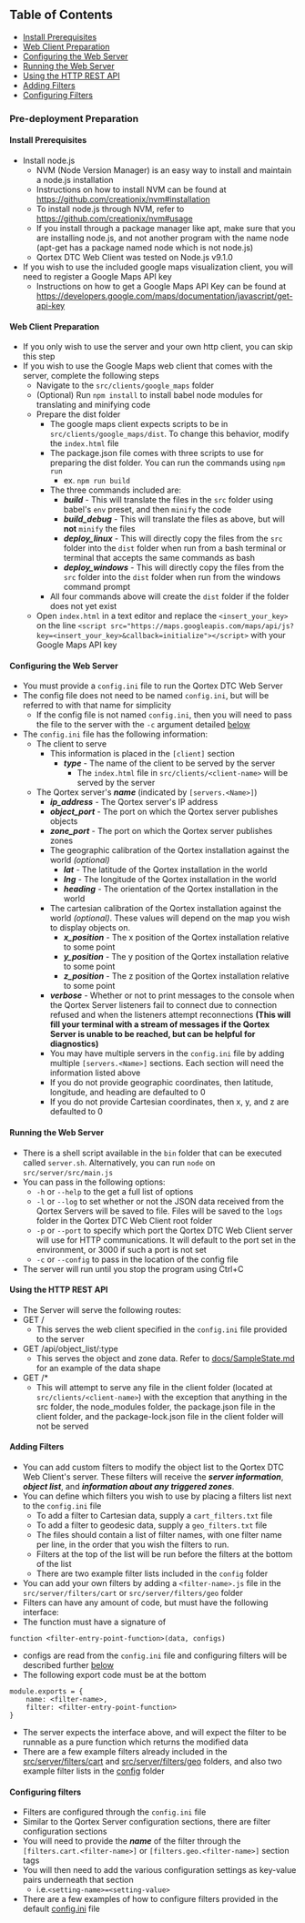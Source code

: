 ## Table of Contents
  - [Install Prerequisites](#install-prerequisites)
  - [Web Client Preparation](#web-client-preparation)
  - [Configuring the Web Server](#configuring-the-web-server)
  - [Running the Web Server](#running-the-web-server)
  - [Using the HTTP REST API](#using-the-http-rest-api)
  - [Adding Filters](#adding-filters)
  - [Configuring Filters](#configuring-filters)

### Pre-deployment Preparation

<a name="install-prerequisites"/>

#### Install Prerequisites

  - Install node.js
    - NVM (Node Version Manager) is an easy way to install and maintain a node.js installation
    - Instructions on how to install NVM can be found at https://github.com/creationix/nvm#installation
    - To install node.js through NVM, refer to https://github.com/creationix/nvm#usage
    - If you install through a package manager like apt, make sure that you are installing node.js, and not another program with the name node (apt-get has a package named node which is not node.js)
    - Qortex DTC Web Client was tested on Node.js v9.1.0
  - If you wish to use the included google maps visualization client, you will need to register a Google Maps API key
    - Instructions on how to get a Google Maps API Key can be found at https://developers.google.com/maps/documentation/javascript/get-api-key

<a name="web-client-preparation"/>

#### Web Client Preparation
  - If you only wish to use the server and your own http client, you can skip this step
  - If you wish to use the Google Maps web client that comes with the server, complete the following steps
    - Navigate to the ```src/clients/google_maps``` folder
    - (Optional) Run ```npm install``` to install babel node modules for translating and minifying code
    - Prepare the dist folder
      - The google maps client expects scripts to be in ```src/clients/google_maps/dist```. To change this behavior, modify the ```index.html``` file
      - The package.json file comes with three scripts to use for preparing the dist folder. You can run the commands using ```npm run```
        - ex. ```npm run build```
      - The three commands included are:
        - ***build*** - This will translate the files in the ```src``` folder using babel's ```env``` preset, and then ```minify``` the code
        - ***build_debug*** - This will translate the files as above, but will **not** ```minify``` the files
        - ***deploy_linux*** - This will directly copy the files from the ```src``` folder into the ```dist``` folder when run from a bash terminal or terminal that accepts the same commands as bash
        - ***deploy_windows*** - This will directly copy the files from the ```src``` folder into the ```dist``` folder when run from the windows command prompt
      - All four commands above will create the ```dist``` folder if the folder does not yet exist
    - Open ```index.html``` in a text editor and replace the ```<insert_your_key>``` on the line ```<script src="https://maps.googleapis.com/maps/api/js?key=<insert_your_key>&callback=initialize"></script>``` with your Google Maps API key

<a name="configuring-the-web-server"/>

#### Configuring the Web Server
  - You must provide a ```config.ini``` file to run the Qortex DTC Web Server
  - The config file does not need to be named ```config.ini```, but will be referred to with that name for simplicity
    - If the config file is not named ```config.ini```, then you will need to pass the file to the server with the ```-c``` argument detailed [below](#running-the-web-server)
  - The ```config.ini``` file has the following information:
    - The client to serve
      - This information is placed in the ```[client]``` section
        - ***type*** - The name of the client to be served by the server
          - The ```index.html``` file in ```src/clients/<client-name>``` will be served by the server
    - The Qortex server's ***name*** (indicated by ```[servers.<Name>]```)
      - ***ip_address*** - The Qortex server's IP address
      - ***object_port*** - The port on which the Qortex server publishes objects
      - ***zone_port*** - The port on which the Qortex server publishes zones
      - The geographic calibration of the Qortex installation against the world *(optional)*
        - ***lat*** - The latitude of the Qortex installation in the world
        - ***lng*** - The longitude of the Qortex installation in the world
        - ***heading*** - The orientation of the Qortex installation in the world
      - The cartesian calibration of the Qortex installation against the world *(optional)*. These values will depend on the map you wish to display objects on.
        - ***x_position*** - The x position of the Qortex installation relative to some point
        - ***y_position*** - The y position of the Qortex installation relative to some point
        - ***z_position*** - The z position of the Qortex installation relative to some point
      - ***verbose*** - Whether or not to print messages to the console when the Qortex Server listeners fail to connect due to connection refused and when the listeners attempt reconnections **(This will fill your terminal with a stream of messages if the Qortex Server is unable to be reached, but can be helpful for diagnostics)**
      - You may have multiple servers in the ```config.ini``` file by adding multiple ```[servers.<Name>]``` sections. Each section will need the information listed above
      - If you do not provide geographic coordinates, then latitude, longitude, and heading are defaulted to 0
      - If you do not provide Cartesian coordinates, then x, y, and z are defaulted to 0

<a name="running-the-web-server"/>

#### Running the Web Server
  - There is a shell script available in the ```bin``` folder that can be executed called ```server.sh```. Alternatively, you can run ```node``` on ```src/server/src/main.js```
  - You can pass in the following options:
    - ```-h``` or ```--help``` to the get a full list of options
    - ```-l``` or ```--log``` to set whether or not the JSON data received from the Qortex Servers will be saved to file. Files will be saved to the ```logs``` folder in the Qortex DTC Web Client root folder
    - ```-p``` or ```--port``` to specify which port the Qortex DTC Web Client server will use for HTTP communications. It will default to the port set in the environment, or 3000 if such a port is not set
    - ```-c``` or ```--config``` to pass in the location of the config file
  - The server will run until you stop the program using Ctrl+C

<a name="using-the-http-rest-api"/>

#### Using the HTTP REST API
  - The Server will serve the following routes:
  - GET /
    - This serves the web client specified in the ```config.ini``` file provided to the server
  - GET /api/object_list/:type
    - This serves the object and zone data. Refer to [docs/SampleState.md](docs/SampleState.md) for an example of the data shape
  - GET /*
    - This will attempt to serve any file in the client folder (located at ```src/clients/<client-name>```) with the exception that anything in the src folder, the node_modules folder, the package.json file in the client folder, and the package-lock.json file in the client folder will not be served

<a name="adding-filters"/>

#### Adding Filters
  - You can add custom filters to modify the object list to the Qortex DTC Web Client's server. These filters will receive the ***server information***, ***object list***, and ***information about any triggered zones***.
  - You can define which filters you wish to use by placing a filters list next to the ```config.ini``` file
    - To add a filter to Cartesian data, supply a ```cart_filters.txt``` file
    - To add a filter to geodesic data, supply a ```geo_filters.txt``` file
    - The files should contain a list of filter names, with one filter name per line, in the order that you wish the filters to run.
    - Filters at the top of the list will be run before the filters at the bottom of the list
    - There are two example filter lists included in the ```config``` folder
  - You can add your own filters by adding a ```<filter-name>.js``` file in the ```src/server/filters/cart``` or ```src/server/filters/geo``` folder
  - Filters can have any amount of code, but must have the following interface:
  - The function must have a signature of
  ```
  function <filter-entry-point-function>(data, configs)

  ```
  - configs are read from the ```config.ini``` file and configuring filters will be described further [below](#configuring-filters)
  - The following export code must be at the bottom

  ```
  module.exports = {
      name: <filter-name>,
      filter: <filter-entry-point-function>
  }
  ```

  - The server expects the interface above, and will expect the filter to be runnable as a pure function which returns the modified data
  - There are a few example filters already included in the [src/server/filters/cart](src/server/filters/cart) and [src/server/filters/geo](src/server/filters/geo) folders, and also two example filter lists in the [config](config) folder

<a name="configuring-filters"/>

#### Configuring filters
  - Filters are configured through the ```config.ini``` file
  - Similar to the Qortex Server configuration sections, there are filter configuration sections
  - You will need to provide the ***name*** of the filter through the ```[filters.cart.<filter-name>]``` or ```[filters.geo.<filter-name>]``` section tags
  - You will then need to add the various configuration settings as key-value pairs underneath that section
    - i.e.```<setting-name>=<setting-value>```
  - There are a few examples of how to configure filters provided in the default [config.ini](config/config.ini) file
